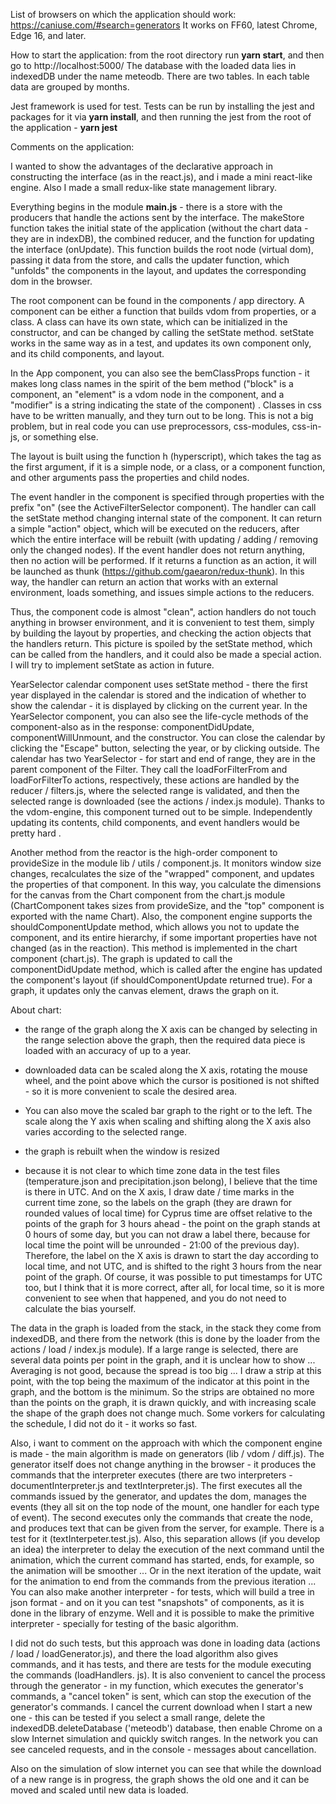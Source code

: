 List of browsers on which the application should work: https://caniuse.com/#search=generators
It works on FF60, latest Chrome, Edge 16, and later.

How to start the application: from the root directory run **yarn start**, and then go to http://localhost:5000/
The database with the loaded data lies in indexedDB under the name meteodb.
There are two tables. In each table data are grouped by months.

Jest framework is used for test.
Tests can be run by installing the jest and packages for it via **yarn install**, and then running the jest from the root of the application - **yarn jest**

Comments on the application:

I wanted to show the advantages of the declarative approach in constructing the interface (as in the react.js), and i made a mini react-like engine.
Also I made a small redux-like state management library.

Everything begins in the module **main.js** - there is a store with the producers that handle the actions sent by the interface.
The makeStore function takes the initial state of the application (without the chart data - they are in indexDB), the combined reducer, and the function for updating the interface (onUpdate).
This function builds the root node (virtual dom), passing it data from the store, and calls the updater function, which "unfolds" the components in the layout, and updates the corresponding dom in the browser.

The root component can be found in the components / app directory.
A component can be either a function that builds vdom from properties, or a class. A class can have its own state, which can be initialized in the constructor, and can be changed by calling the setState method.
setState works in the same way as in a test, and updates its own component only, and its child components, and layout.

In the App component, you can also see the bemClassProps function - it makes long class names in the spirit of the bem method ("block" is a component, an "element" is a vdom node in the component, and a "modifier" is a string indicating the state of the component) .
Classes in css have to be written manually, and they turn out to be long. This is not a big problem, but in real code you can use preprocessors, css-modules, css-in-js, or something else.

The layout is built using the function h (hyperscript), which takes the tag as the first argument, if it is a simple node, or a class, or a component function, and other arguments pass the properties and child nodes.

The event handler in the component is specified through properties with the prefix "on" (see the ActiveFilterSelector component).
The handler can call the setState method changing internal state of the component.
It can return a simple "action" object, which will be executed on the reducers, after which the entire interface will be rebuilt (with updating / adding / removing only the changed nodes).
If the event handler does not return anything, then no action will be performed.
If it returns a function as an action, it will be launched as thunk (https://github.com/gaearon/redux-thunk). In this way, the handler can return an action that works with an external environment, loads something, and issues simple actions to the reducers.

Thus, the component code is almost "clean", action handlers do not touch anything in browser environment, and it is convenient to test them, simply by building the layout by properties, and checking the action objects that the handlers return.
This picture is spoiled by the setState method, which can be called from the handlers, and it could also be made a special action. I will try to implement setState as action in future.

YearSelector calendar component uses setState method - there the first year displayed in the calendar is stored and the indication of whether to show the calendar - it is displayed by clicking on the current year.
In the YearSelector component, you can also see the life-cycle methods of the component-also as in the response: componentDidUpdate, componentWillUnmount, and the constructor. You can close the calendar by clicking the "Escape" button, selecting the year, or by clicking outside.
The calendar has two YearSelector - for start and end of range, they are in the parent component of the Filter.
They call the loadForFilterFrom and loadForFilterTo actions, respectively, these actions are handled by the reducer / filters.js, where the selected range is validated, and then the selected range is downloaded (see the actions / index.js module).
Thanks to the vdom-engine, this component turned out to be simple. Independently updating its contents, child components, and event handlers would be pretty hard .

Another method from the reactor is the high-order component to provideSize in the module lib / utils / component.js. It monitors window size changes, recalculates the size of the "wrapped" component, and updates the properties of that component.
In this way, you calculate the dimensions for the canvas from the Chart component from the chart.js module (ChartComponent takes sizes from provideSize, and the "top" component is exported with the name Chart).
Also, the component engine supports the shouldComponentUpdate method, which allows you not to update the component, and its entire hierarchy, if some important properties have not changed (as in the reaction).
This method is implemented in the chart component (chart.js).
The graph is updated to call the componentDidUpdate method, which is called after the engine has updated the component's layout (if shouldComponentUpdate returned true). For a graph, it updates only the canvas element, draws the graph on it.

About chart:

* the range of the graph along the X axis can be changed by selecting in the range selection above the graph, then the required data piece is loaded with an accuracy of up to a year.
* downloaded data can be scaled along the X axis, rotating the mouse wheel, and the point above which the cursor is positioned is not shifted - so it is more convenient to scale the desired area.
* You can also move the scaled bar graph to the right or to the left. The scale along the Y axis when scaling and shifting along the X axis also varies according to the selected range.
* the graph is rebuilt when the window is resized

* because it is not clear to which time zone data in the test files (temperature.json and precipitation.json belong), I believe that the time is there in UTC.
  And on the X axis, I draw date / time marks in the current time zone, so the labels on the graph (they are drawn for rounded values ​​of local time) for Cyprus time are offset relative to the points of the graph for 3 hours ahead - the point on the graph stands at 0 hours of some day, but you can not draw a label there, because for local time the point will be unrounded - 21:00 of the previous day).
  Therefore, the label on the X axis is drawn to start the day according to local time, and not UTC, and is shifted to the right 3 hours from the near point of the graph.
  Of course, it was possible to put timestamps for UTC too, but I think that it is more correct, after all, for local time, so it is more convenient to see when that happened, and you do not need to calculate the bias yourself.

The data in the graph is loaded from the stack, in the stack they come from indexedDB, and there from the network (this is done by the loader from the actions / load / index.js module).
If a large range is selected, there are several data points per point in the graph, and it is unclear how to show ...
Averaging is not good, because the spread is too big ... I draw a strip at this point, with the top being the maximum of the indicator at this point in the graph, and the bottom is the minimum.
So the strips are obtained no more than the points on the graph, it is drawn quickly, and with increasing scale the shape of the graph does not change much.
Some vorkers for calculating the schedule, I did not do it - it works so fast.

Also, i want to comment on the approach with which the component engine is made - the main algorithm is made on generators (lib / vdom / diff.js).
The generator itself does not change anything in the browser - it produces the commands that the interpreter executes (there are two interpreters - documentInterpreter.js and textInterpreter.js).
The first executes all the commands issued by the generator, and updates the dom, manages the events (they all sit on the top node of the mount, one handler for each type of event).
The second executes only the commands that create the node, and produces text that can be given from the server, for example. There is a test for it (textInterpeter.test.js).
Also, this separation allows (if you develop an idea) the interpreter to delay the execution of the next command until the animation, which the current command has started, ends, for example, so the animation will be smoother ...
Or in the next iteration of the update, wait for the animation to end from the commands from the previous iteration ...
You can also make another interpreter - for tests, which will build a tree in json format - and on it you can test "snapshots" of components, as it is done in the library of enzyme.
Well and it is possible to make the primitive interpreter - specially for testing of the basic algorithm.

I did not do such tests, but this approach was done in loading data (actions / load / loadGenerator.js), and there the load algorithm also gives commands, and it has tests, and there are tests for the module executing the commands (loadHandlers. js).
It is also convenient to cancel the process through the generator - in my function, which executes the generator's commands, a "cancel token" is sent, which can stop the execution of the generator's commands. I cancel the current download when I start a new one - this can be tested if you select a small range, delete the indexedDB.deleteDatabase ('meteodb') database, then enable Chrome on a slow Internet simulation and quickly switch ranges. In the network you can see canceled requests, and in the console - messages about cancellation.

Also on the simulation of slow internet you can see that while the download of a new range is in progress, the graph shows the old one and it can be moved and scaled until new data is loaded.

